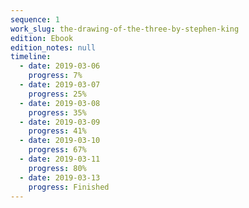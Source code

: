 ```yaml
---
sequence: 1
work_slug: the-drawing-of-the-three-by-stephen-king
edition: Ebook
edition_notes: null
timeline:
  - date: 2019-03-06
    progress: 7%
  - date: 2019-03-07
    progress: 25%
  - date: 2019-03-08
    progress: 35%
  - date: 2019-03-09
    progress: 41%
  - date: 2019-03-10
    progress: 67%
  - date: 2019-03-11
    progress: 80%
  - date: 2019-03-13
    progress: Finished
---
```

